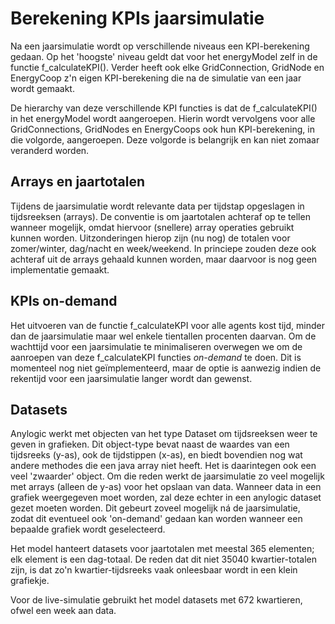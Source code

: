# Berekening KPIs jaarsimulatie

Na een jaarsimulatie wordt op verschillende niveaus een KPI-berekening gedaan. 
Op het 'hoogste' niveau geldt dat voor het energyModel zelf in de functie f_calculateKPI(). Verder heeft ook elke GridConnection, GridNode en EnergyCoop z'n eigen KPI-berekening die na de simulatie van een jaar wordt gemaakt.

De hierarchy van deze verschillende KPI functies is dat de f_calculateKPI() in het energyModel wordt aangeroepen. Hierin wordt vervolgens voor alle GridConnections, GridNodes en EnergyCoops ook hun KPI-berekening, in die volgorde, aangeroepen. Deze volgorde is belangrijk en kan niet zomaar veranderd worden.

## Arrays en jaartotalen
Tijdens de jaarsimulatie wordt relevante data per tijdstap opgeslagen in tijdsreeksen (arrays). De conventie is om jaartotalen achteraf op te tellen wanneer mogelijk, omdat hiervoor (snellere) array operaties gebruikt kunnen worden. 
Uitzonderingen hierop zijn (nu nog) de totalen voor zomer/winter, dag/nacht en week/weekend. In princiepe zouden deze ook achteraf uit de arrays gehaald kunnen worden, maar daarvoor is nog geen implementatie gemaakt.

## KPIs on-demand
Het uitvoeren van de functie f_calculateKPI voor alle agents kost tijd, minder dan de jaarsimulatie maar wel enkele tientallen procenten daarvan. Om de wachttijd voor een jaarsimulatie te minimaliseren overwegen we om de aanroepen van deze f_calculateKPI functies _on-demand_ te doen.
Dit is momenteel nog niet geïmplementeerd, maar de optie is aanwezig indien de rekentijd voor een jaarsimulatie langer wordt dan gewenst.

## Datasets
Anylogic werkt met objecten van het type Dataset om tijdsreeksen weer te geven in grafieken. Dit object-type bevat naast de waardes van een tijdsreeks (y-as), ook de tijdstippen (x-as), en biedt bovendien nog wat andere methodes die een java array niet heeft. Het is daarintegen ook een veel 'zwaarder' object. Om die reden werkt de jaarsimulatie zo veel mogelijk met arrays (alleen de y-as) voor het opslaan van data. Wanneer data in een grafiek weergegeven moet worden, zal deze echter in een anylogic dataset gezet moeten worden. Dit gebeurt zoveel mogelijk ná de jaarsimulatie, zodat dit eventueel ook 'on-demand' gedaan kan worden wanneer een bepaalde grafiek wordt geselecteerd.

Het model hanteert datasets voor jaartotalen met meestal 365 elementen; elk element is een dag-totaal. De reden dat dit niet 35040 kwartier-totalen zijn, is dat zo'n kwartier-tijdsreeks vaak onleesbaar wordt in een klein grafiekje.

Voor de live-simulatie gebruikt het model datasets met 672 kwartieren, ofwel een week aan data. 



